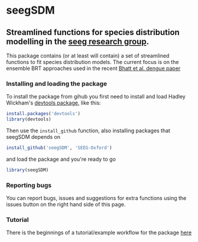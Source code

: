 # seegSDM
## Streamlined functions for species distribution modelling in the [seeg research group][1].

This package contains (or at least will contain) a set of streamlined functions to fit species distribution models. The current focus is on the ensemble BRT approaches used in the recent [Bhatt et al. dengue paper][2]


### Installing and loading the package

To install the package from gihub you first need to install and load Hadley Wickham's [devtools package][3], like this:

```r
install.packages('devtools')
library(devtools)
```

Then use the `install_github` function, also installing packages that seegSDM depends on

```r
install_github('seegSDM', 'SEEG-Oxford')
```

and load the package and you're ready to go

```r
library(seegSDM)
```

### Reporting bugs

You can report bugs, issues and suggestions for extra functions using the issues button on the right hand side of this page.


### Tutorial

There is the beginnings of a tutorial/example workflow for the package [here](https://rawgithub.com/SEEG-Oxford/seegSDM/master/seegSDM_tutorial.html)


[1]: http://simonhay.zoo.ox.ac.uk/staff.php
[2]: http://dx.doi.org/10.1038/nature12060
[3]: http://cran.r-project.org/web/packages/devtools/index.html

